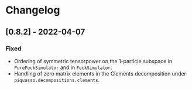 # Changelog

## [0.8.2] - 2022-04-07

### Fixed

- Ordering of symmetric tensorpower on the 1-particle subspace in `PureFockSimulator` and in `FockSimulator`.
- Handling of zero matrix elements in the Clements decomposition under `piquasso.decompositions.clements`.
